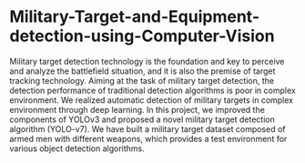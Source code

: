 # Military-Target-and-Equipment-detection-using-Computer-Vision
Military target detection technology is the foundation and key to perceive and analyze the battlefield situation, and it is also the premise of target tracking technology. Aiming at the task of military target detection, the detection performance of traditional detection algorithms is poor in complex environment. We realized automatic detection of military targets in complex environment through deep learning. In this project, we improved the components of YOLOv3 and proposed a novel military target detection algorithm (YOLO-v7). We have built a military target dataset composed of armed men with different weapons, which provides a test environment for various object detection algorithms. 
